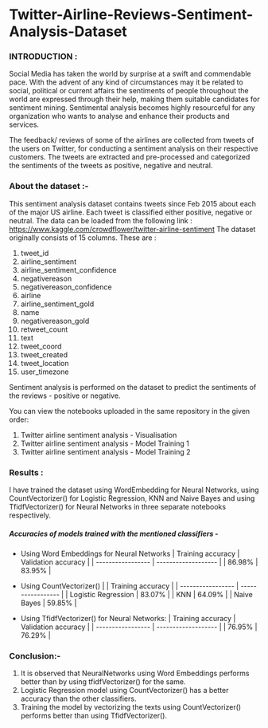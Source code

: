 # Twitter-Airline-Reviews-Sentiment-Analysis-Dataset

### INTRODUCTION : 

Social Media has taken the world by surprise at a swift and commendable pace. With the advent of any kind of circumstances may it be related to social, political or current affairs the sentiments of people throughout the world are expressed through their help, making them suitable candidates for sentiment mining. Sentimental analysis becomes highly resourceful for any organization who wants to analyse and enhance their products and services.

The feedback/ reviews of some of the airlines are collected from tweets of the users on Twitter, for conducting a sentiment analysis on their respective customers.
The tweets are extracted and pre-processed and categorized the sentiments of the tweets as positive, negative and neutral.
### About the dataset :-

This sentiment analysis dataset contains tweets since Feb 2015 about each of the major US airline. Each tweet is classified either positive, negative or neutral.
The data can be loaded from the following link : https://www.kaggle.com/crowdflower/twitter-airline-sentiment
The dataset originally consists of 15 columns. These are :
1. tweet_id
2. airline_sentiment
3. airline_sentiment_confidence  
4. negativereason                  
5. negativereason_confidence        
6. airline                            
7. airline_sentiment_gold          
8. name                                
9. negativereason_gold             
10. retweet_count                     
11. text                                
12. tweet_coord                     
13. tweet_created                      
14. tweet_location                   
15. user_timezone


Sentiment analysis is performed on the dataset to predict the sentiments of the reviews - positive or negative.

You can view the notebooks uploaded in the same repository in the given order: 
1. Twitter airline sentiment analysis - Visualisation
2. Twitter airline sentiment analysis - Model Training 1
3. Twitter airline sentiment analysis - Model Training 2


### Results : 
I have trained the dataset using WordEmbedding for Neural Networks, using CountVectorizer() for Logistic Regression, KNN and Naive Bayes and using TfidfVectorizer() for Neural Networks in three separate notebooks respectively.

##### Accuracies of models trained with the mentioned classifiers -
  * Using Word Embeddings for Neural Networks 
     | Training accuracy  | Validation accuracy |
     | -----------------  | ------------------- |
     |     86.98%         |     83.95%          |
     
  * Using CountVectorizer()
     |                     |   Training accuracy  | 
     | -----------------   |   -----------------  | 
     | Logistic Regression |       83.07%         | 
     |  KNN                |       64.09%         | 
     | Naive Bayes         |       59.85%         |   
  
  * Using TfidfVectorizer() for Neural Networks: 
     | Training accuracy  | Validation accuracy |
     | -----------------  | ------------------- |
     |     76.95%         |     76.29%          |


### Conclusion:-
1. It is observed that NeuralNetworks using Word Embeddings performs better than by using tfidfVectorizer() for the same.
2. Logistic Regression model using CountVectorizer() has a better accuracy than the other classifiers.
3. Training the model by vectorizing the texts using CountVectorizer() performs better than using TfidfVectorizer().
